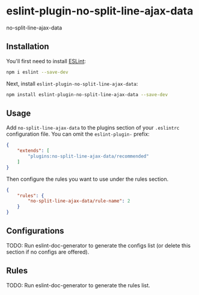 # eslint-plugin-no-split-line-ajax-data

no-split-line-ajax-data

## Installation

You'll first need to install [ESLint](https://eslint.org/):

```sh
npm i eslint --save-dev
```

Next, install `eslint-plugin-no-split-line-ajax-data`:

```sh
npm install eslint-plugin-no-split-line-ajax-data --save-dev
```

## Usage

Add `no-split-line-ajax-data` to the plugins section of your `.eslintrc` configuration file. You can omit the `eslint-plugin-` prefix:

```json
{
    "extends": [
        "plugins:no-split-line-ajax-data/recommended"
    ]
}
```


Then configure the rules you want to use under the rules section.

```json
{
    "rules": {
        "no-split-line-ajax-data/rule-name": 2
    }
}
```



## Configurations

<!-- begin auto-generated configs list -->
TODO: Run eslint-doc-generator to generate the configs list (or delete this section if no configs are offered).
<!-- end auto-generated configs list -->



## Rules

<!-- begin auto-generated rules list -->
TODO: Run eslint-doc-generator to generate the rules list.
<!-- end auto-generated rules list -->


